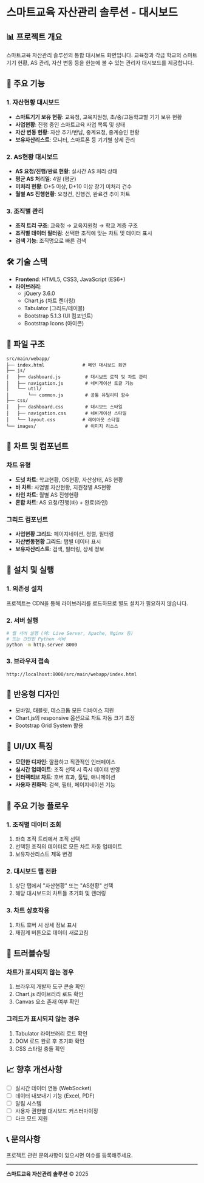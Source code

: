 # 스마트교육 자산관리 솔루션 - 대시보드

## 📊 프로젝트 개요
스마트교육 자산관리 솔루션의 통합 대시보드 화면입니다. 교육청과 각급 학교의 스마트기기 현황, AS 관리, 자산 변동 등을 한눈에 볼 수 있는 관리자 대시보드를 제공합니다.

## 🚀 주요 기능

### 1. 자산현황 대시보드
- **스마트기기 보유 현황**: 교육청, 교육지원청, 초/중/고등학교별 기기 보유 현황
- **사업현황**: 진행 중인 스마트교육 사업 목록 및 상태
- **자산 변동 현황**: 자산 추가/반납, 중계요청, 중계승인 현황
- **보유자산리스트**: 모니터, 스마트폰 등 기기별 상세 관리

### 2. AS현황 대시보드
- **AS 요청/진행/완료 현황**: 실시간 AS 처리 상태
- **평균 AS 처리일**: 4일 (평균)
- **미처리 현황**: D+5 이상, D+10 이상 장기 미처리 건수
- **월별 AS 진행현황**: 요청건, 진행건, 완료건 추이 차트

### 3. 조직별 관리
- **조직 트리 구조**: 교육청 → 교육지원청 → 학교 계층 구조
- **조직별 데이터 필터링**: 선택한 조직에 맞는 차트 및 데이터 표시
- **검색 기능**: 조직명으로 빠른 검색

## 🛠 기술 스택
- **Frontend**: HTML5, CSS3, JavaScript (ES6+)
- **라이브러리**: 
  - jQuery 3.6.0
  - Chart.js (차트 렌더링)
  - Tabulator (그리드/테이블)
  - Bootstrap 5.1.3 (UI 컴포넌트)
  - Bootstrap Icons (아이콘)

## 📁 파일 구조
```
src/main/webapp/
├── index.html              # 메인 대시보드 화면
├── js/
│   ├── dashboard.js         # 대시보드 로직 및 차트 관리
│   ├── navigation.js        # 네비게이션 토글 기능
│   └── util/
│       └── common.js        # 공통 유틸리티 함수
├── css/
│   ├── dashboard.css        # 대시보드 스타일
│   ├── navigation.css       # 네비게이션 스타일
│   └── layout.css          # 레이아웃 스타일
└── images/                  # 이미지 리소스
```

## 🎯 차트 및 컴포넌트

### 차트 유형
- **도넛 차트**: 학교현황, OS현황, 자산상태, AS 현황
- **바 차트**: 사업별 자산현황, 지원청별 AS현황
- **라인 차트**: 월별 AS 진행현황
- **혼합 차트**: AS 요청/진행(바) + 완료(라인)

### 그리드 컴포넌트
- **사업현황 그리드**: 페이지네이션, 정렬, 필터링
- **자산변동현황 그리드**: 탭별 데이터 표시
- **보유자산리스트**: 검색, 필터링, 상세 정보

## 🔧 설치 및 실행

### 1. 의존성 설치
프로젝트는 CDN을 통해 라이브러리를 로드하므로 별도 설치가 필요하지 않습니다.

### 2. 서버 실행
```bash
# 웹 서버 실행 (예: Live Server, Apache, Nginx 등)
# 또는 간단한 Python 서버
python -m http.server 8000
```

### 3. 브라우저 접속
```
http://localhost:8000/src/main/webapp/index.html
```

## 📱 반응형 디자인
- 모바일, 태블릿, 데스크톱 모든 디바이스 지원
- Chart.js의 responsive 옵션으로 차트 자동 크기 조정
- Bootstrap Grid System 활용

## 🎨 UI/UX 특징
- **모던한 디자인**: 깔끔하고 직관적인 인터페이스
- **실시간 업데이트**: 조직 선택 시 즉시 데이터 반영
- **인터랙티브 차트**: 호버 효과, 툴팁, 애니메이션
- **사용자 친화적**: 검색, 필터, 페이지네이션 기능

## 🔄 주요 기능 플로우

### 1. 조직별 데이터 조회
1. 좌측 조직 트리에서 조직 선택
2. 선택된 조직의 데이터로 모든 차트 자동 업데이트
3. 보유자산리스트 제목 변경

### 2. 대시보드 탭 전환
1. 상단 탭에서 "자산현황" 또는 "AS현황" 선택
2. 해당 대시보드의 차트들 초기화 및 렌더링

### 3. 차트 상호작용
1. 차트 호버 시 상세 정보 표시
2. 재집계 버튼으로 데이터 새로고침

## 🐛 트러블슈팅

### 차트가 표시되지 않는 경우
1. 브라우저 개발자 도구 콘솔 확인
2. Chart.js 라이브러리 로드 확인
3. Canvas 요소 존재 여부 확인

### 그리드가 표시되지 않는 경우
1. Tabulator 라이브러리 로드 확인
2. DOM 로드 완료 후 초기화 확인
3. CSS 스타일 충돌 확인

## 📈 향후 개선사항
- [ ] 실시간 데이터 연동 (WebSocket)
- [ ] 데이터 내보내기 기능 (Excel, PDF)
- [ ] 알림 시스템
- [ ] 사용자 권한별 대시보드 커스터마이징
- [ ] 다크 모드 지원

## 📞 문의사항
프로젝트 관련 문의사항이 있으시면 이슈를 등록해주세요.

---
**스마트교육 자산관리 솔루션** © 2025 